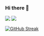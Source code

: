 ### Hi there 👋

![](https://komarev.com/ghpvc/?username=andrei-micuda&label=views&color=5390d9)
![](https://img.shields.io/github/followers/andrei-micuda?color=9cf)

[![GitHub Streak](https://github-readme-streak-stats.herokuapp.com?user=andrei-micuda&theme=dark)](https://git.io/streak-stats)

<!--
**andrei-micuda/andrei-micuda** is a ✨ _special_ ✨ repository because its `README.md` (this file) appears on your GitHub profile.

Here are some ideas to get you started:

- 🔭 I’m currently working on ...
- 🌱 I’m currently learning ...
- 👯 I’m looking to collaborate on ...
- 🤔 I’m looking for help with ...
- 💬 Ask me about ...
- 📫 How to reach me: ...
- 😄 Pronouns: ...
- ⚡ Fun fact: ...
-->
